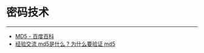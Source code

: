 
# 密码技术

----

* [MD5 - 百度百科](http://baike.baidu.com/view/7636.htm)
* [经验交流 md5是什么 ? 为什么要验证 md5](http://www.verycd.com/groups/0202/223081.topic)
